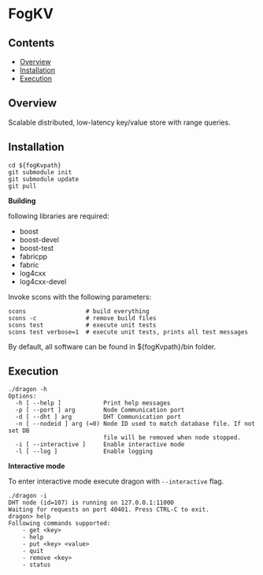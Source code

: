 # FogKV

Contents
--------
<ul>
<li><a href="#overview">Overview</a></li>
<li><a href="#installation">Installation</a></li>
<li><a href="#execution">Execution</a></li>
</ul>

<a name="overview"></a>
Overview
--------
Scalable distributed, low-latency key/value store with range queries.

<a name="installation"></a>
Installation
------------

```
cd ${fogKvpath}
git submodule init
git submodule update
git pull
```

**Building**

following libraries are required:
<ul>
<li>boost</li>
<li>boost-devel</li>
<li>boost-test</li>
<li>fabricpp</li>
<li>fabric</li>
<li>log4cxx</li>
<li>log4cxx-devel</li>
</ul>

Invoke scons with the following parameters:

```
scons                 # build everything
scons -c              # remove build files
scons test            # execute unit tests
scons test verbose=1  # execute unit tests, prints all test messages
```
By default, all software can be found in ${fogKvpath}/bin folder.

<a name="execution"></a>
Execution
------------

```
./dragon -h
Options:
  -h [ --help ]            Print help messages
  -p [ --port ] arg        Node Communication port
  -d [ --dht ] arg         DHT Communication port
  -n [ --nodeid ] arg (=0) Node ID used to match database file. If not set DB 
                           file will be removed when node stopped.
  -i [ --interactive ]     Enable interactive mode
  -l [ --log ]             Enable logging
```

**Interactive mode**

To enter interactive mode execute dragon with `--interactive` flag.

```
./dragon -i
DHT node (id=107) is running on 127.0.0.1:11000
Waiting for requests on port 40401. Press CTRL-C to exit.
dragon> help
Following commands supported:
	- get <key>
	- help
	- put <key> <value>
	- quit
	- remove <key>
	- status

```

